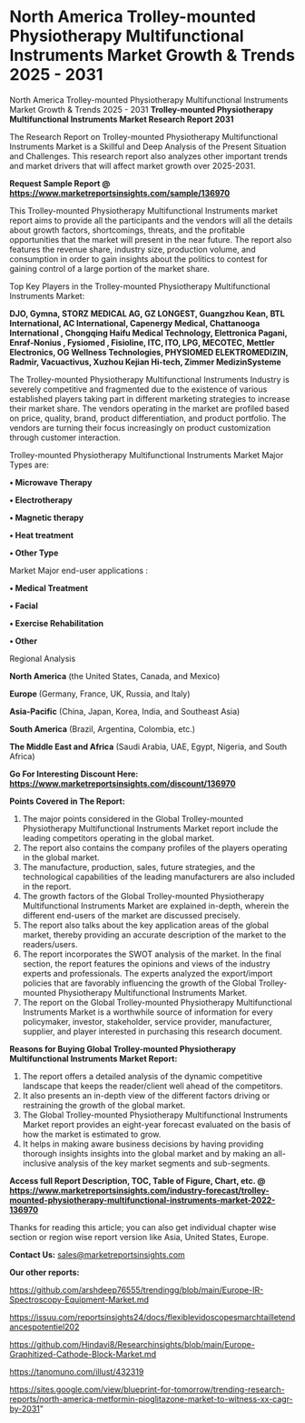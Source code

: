 # North America Trolley-mounted Physiotherapy Multifunctional Instruments Market Growth & Trends 2025 - 2031
 North America Trolley-mounted Physiotherapy Multifunctional Instruments Market Growth & Trends 2025 - 2031
<strong>Trolley-mounted Physiotherapy Multifunctional Instruments Market Research Report 2031</strong>

The Research Report on Trolley-mounted Physiotherapy Multifunctional Instruments Market is a Skillful and Deep Analysis of the Present Situation and Challenges. This research report also analyzes other important trends and market drivers that will affect market growth over 2025-2031.

<strong>Request Sample Report @ <a href=https://www.marketreportsinsights.com/sample/136970>https://www.marketreportsinsights.com/sample/136970</a></strong>

This Trolley-mounted Physiotherapy Multifunctional Instruments market report aims to provide all the participants and the vendors will all the details about growth factors, shortcomings, threats, and the profitable opportunities that the market will present in the near future. The report also features the revenue share, industry size, production volume, and consumption in order to gain insights about the politics to contest for gaining control of a large portion of the market share.

Top Key Players in the Trolley-mounted Physiotherapy Multifunctional Instruments Market:

<strong>DJO, Gymna, STORZ MEDICAL AG, GZ LONGEST, Guangzhou Kean, BTL International, AC International, Capenergy Medical, Chattanooga International , Chongqing Haifu Medical Technology, Elettronica Pagani, Enraf-Nonius , Fysiomed , Fisioline, ITC, ITO, LPG, MECOTEC, Mettler Electronics, OG Wellness Technologies, PHYSIOMED ELEKTROMEDIZIN, Radmir, Vacuactivus, Xuzhou Kejian Hi-tech, Zimmer MedizinSysteme</strong>

The Trolley-mounted Physiotherapy Multifunctional Instruments Industry is severely competitive and fragmented due to the existence of various established players taking part in different marketing strategies to increase their market share. The vendors operating in the market are profiled based on price, quality, brand, product differentiation, and product portfolio. The vendors are turning their focus increasingly on product customization through customer interaction.

Trolley-mounted Physiotherapy Multifunctional Instruments Market Major Types are:

<strong>• Microwave Therapy

• Electrotherapy

• Magnetic therapy

• Heat treatment

• Other Type</strong>

Market Major end-user applications :

<strong>• Medical Treatment

• Facial

• Exercise Rehabilitation

• Other</strong>

Regional Analysis

</u><strong><b>North America</b></strong> (the United States, Canada, and Mexico)

<strong><b>Europe </b></strong>(Germany, France, UK, Russia, and Italy)

<strong><b>Asia-Pacific</b></strong> (China, Japan, Korea, India, and Southeast Asia)

<strong><b>South America</b></strong> (Brazil, Argentina, Colombia, etc.)

<strong><b>The Middle East and Africa</b></strong> (Saudi Arabia, UAE, Egypt, Nigeria, and South Africa)

<strong>Go For Interesting Discount Here: <a href=https://www.marketreportsinsights.com/discount/136970>https://www.marketreportsinsights.com/discount/136970</a></strong>

<strong>Points Covered in The Report:</strong>
<ol>
  <li>The major points considered in the Global Trolley-mounted Physiotherapy Multifunctional Instruments Market report include the leading competitors operating in the global market.</li>
  <li>The report also contains the company profiles of the players operating in the global market.</li>
  <li>The manufacture, production, sales, future strategies, and the technological capabilities of the leading manufacturers are also included in the report.</li>
  <li>The growth factors of the Global Trolley-mounted Physiotherapy Multifunctional Instruments Market are explained in-depth, wherein the different end-users of the market are discussed precisely.</li>
  <li>The report also talks about the key application areas of the global market, thereby providing an accurate description of the market to the readers/users.</li>
  <li>The report incorporates the SWOT analysis of the market. In the final section, the report features the opinions and views of the industry experts and professionals. The experts analyzed the export/import policies that are favorably influencing the growth of the Global Trolley-mounted Physiotherapy Multifunctional Instruments Market.</li>
  <li>The report on the Global Trolley-mounted Physiotherapy Multifunctional Instruments Market is a worthwhile source of information for every policymaker, investor, stakeholder, service provider, manufacturer, supplier, and player interested in purchasing this research document.</li>
</ol>
<strong>Reasons for Buying Global Trolley-mounted Physiotherapy Multifunctional Instruments Market Report:</strong>

<ol>
  <li>The report offers a detailed analysis of the dynamic competitive landscape that keeps the reader/client well ahead of the competitors.</li>
  <li>It also presents an in-depth view of the different factors driving or restraining the growth of the global market.</li>
  <li>The Global Trolley-mounted Physiotherapy Multifunctional Instruments Market report provides an eight-year forecast evaluated on the basis of how the market is estimated to grow.</li>
  <li>It helps in making aware business decisions by having providing thorough insights insights into the global market and by making an all-inclusive analysis of the key market segments and sub-segments.</li>
</ol>
<strong>Access full Report Description, TOC, Table of Figure, Chart, etc. @ <a href=https://www.marketreportsinsights.com/industry-forecast/trolley-mounted-physiotherapy-multifunctional-instruments-market-2022-136970>https://www.marketreportsinsights.com/industry-forecast/trolley-mounted-physiotherapy-multifunctional-instruments-market-2022-136970</a></strong>


Thanks for reading this article; you can also get individual chapter wise section or region wise report version like Asia, United States, Europe.

<strong>Contact Us:</strong>
sales@marketreportsinsights.com

<strong>Our other reports:</strong>

<a href=https://github.com/arshdeep76555/trendingg/blob/main/Europe-IR-Spectroscopy-Equipment-Market.md>https://github.com/arshdeep76555/trendingg/blob/main/Europe-IR-Spectroscopy-Equipment-Market.md</a>

<a href=https://issuu.com/reportsinsights24/docs/flexiblevidoscopesmarchtailletendancespotentiel202>https://issuu.com/reportsinsights24/docs/flexiblevidoscopesmarchtailletendancespotentiel202</a>

<a href=https://github.com/Hindavi8/Researchinsights/blob/main/Europe-Graphitized-Cathode-Block-Market.md>https://github.com/Hindavi8/Researchinsights/blob/main/Europe-Graphitized-Cathode-Block-Market.md</a>

<a href=https://tanomuno.com/illust/432319>https://tanomuno.com/illust/432319</a>

<a href=https://sites.google.com/view/blueprint-for-tomorrow/trending-research-reports/north-america-metformin-pioglitazone-market-to-witness-xx-cagr-by-2031>https://sites.google.com/view/blueprint-for-tomorrow/trending-research-reports/north-america-metformin-pioglitazone-market-to-witness-xx-cagr-by-2031</a>"
